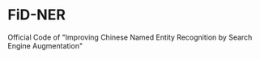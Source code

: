 # FiD-NER
Official Code of "Improving Chinese Named Entity Recognition by Search Engine Augmentation"
